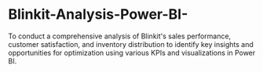 # Blinkit-Analysis-Power-BI-
To conduct a comprehensive analysis of Blinkit's sales performance, customer satisfaction, and inventory distribution to identify key insights and opportunities for optimization using various KPIs and visualizations in Power BI.
